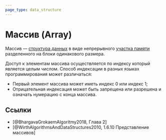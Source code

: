 ```yaml
---
page_type: data_structure
---
```


# Массив (Array)

Массив — [структура данных]([[20221025223341]]) в виде непрерывного [участка памяти]([[20221029234220]]) разделенного на блоки одинакового размера.

Доступ к элементам массива осуществляется по индексу который является целым числом. Способ индексации в разных языках программирования может различаться:

* Первый элемент массива может иметь индекс 0 или индекс 1;
* Отрицательная индексация может быть запрещена или разрешена и означать нумерацию с конца массива.

## Ссылки

* [@BhargavaGrokaemAlgoritmy2018, Глава 2]
* [@WirthAlgorithmsAndDataStructures2010, 1.6.10 Представление массивов]

